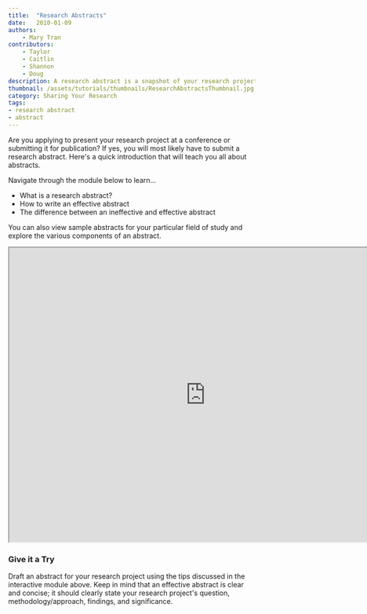 ```yaml
---
title:  "Research Abstracts"
date:   2010-01-09
authors: 
    - Mary Tran
contributors:
    - Taylor
    - Caitlin
    - Shannon
    - Doug
description: A research abstract is a snapshot of your research project that concisely presents your research and its significance.
thumbnail: /assets/tutorials/thumbnails/ResearchAbstractsThumbnail.jpg
category: Sharing Your Research 
tags:
- research abstract
- abstract
---
```

<p>Are you applying to present your research project at a conference or submitting it for publication? If yes, you will most likely have to submit a research abstract. Here's a quick introduction that will teach you all about abstracts.</p>

<!-- todo:: this likely needs to be reworked into an accessible format. consider adapting to h5p for improved accessibility -->
<p > Navigate through the module below to learn...</p>
<ul class="browser-default">
  <li> What is a research abstract? </li>
  <li> How to write an effective abstract </li>
  <li> The difference between an ineffective and effective abstract </li> 
</ul>
<p > You can also view sample abstracts for your particular field of study and explore the various components of an abstract. </p>

<center>
  <iframe class="embedbox" src="https://uclalibrary.github.io/research-tips/assets/animation/abstract-animation" width="800px" height="600px"></iframe>
</center>

<h3 class="mt-3">Give it a Try</h3>

<p > Draft an abstract for your research project using the tips discussed in the interactive module above. Keep in mind that an effective abstract is clear and concise; it should clearly state your research project's question, methodology/approach, findings, and significance. </p>


